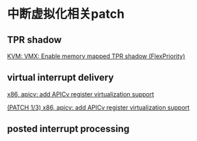 # 中断虚拟化相关patch

## TPR shadow
[KVM: VMX: Enable memory mapped TPR shadow (FlexPriority)](./patch/TPR_shadow/0001-KVM-VMX-Enable-memory-mapped-TPR-shadow-FlexPriority.patch)

## virtual interrupt delivery
[x86, apicv: add APICv register virtualization support](./patch/)

[ (PATCH 1/3) x86, apicv: add APICv register virtualization support](patch/virtual_interrupt_delivery/0001-x86-apicv-add-APICv-register-virtualization-support.patch)
## posted interrupt processing 
